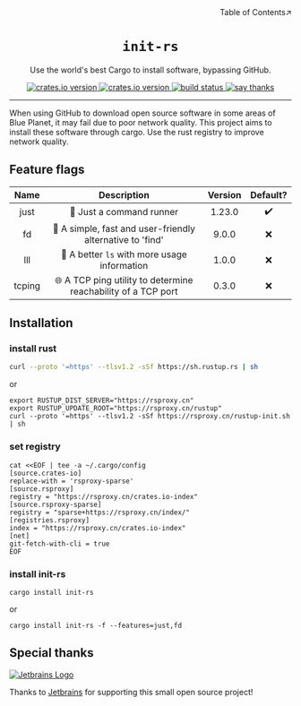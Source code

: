 <div align=right>Table of Contents↗️</div>

<h1 align=center><code>init-rs</code></h1>

<p align=center>Use the world's best Cargo to install software, bypassing GitHub.</p>

<div align=center>
  <a href="https://crates.io/crates/init-rs">
    <img src="https://img.shields.io/crates/v/init-rs.svg" alt="crates.io version">
  </a>
  <a href="https://crates.io/crates/init-rs">
    <img src="https://img.shields.io/github/repo-size/lvillis/init-rs?style=flat-square&color=328657" alt="crates.io version">
  </a>
  <a href="https://github.com/lvillis/init-rs/actions">
    <img src="https://github.com/lvillis/init-rs/actions/workflows/ci.yaml/badge.svg" alt="build status">
  </a>
  <a href="mailto:lvillis@outlook.com?subject=Thanks%20for%20init-rs!">
    <img src="https://img.shields.io/badge/Say%20Thanks-!-1EAEDB.svg" alt="say thanks">
  </a>
</div>


---

When using GitHub to download open source software in some areas of Blue Planet, it may fail due to poor network
quality.
This project aims to install these software through cargo. Use the rust registry to improve network quality.

## Feature flags

|  Name  |                          Description                          | Version | Default? |
|:------:|:-------------------------------------------------------------:|:-------:|:--------:|
|  just  |                   🤖 Just a command runner                    | 1.23.0  |    ✔️    |
|   fd   |   📂 A simple, fast and user-friendly alternative to 'find'   |  9.0.0  |    ❌     |
|  lll   |         📜 A better `ls` with more usage information          |  1.0.0  |    ❌     |
| tcping | 🌐 A TCP ping utility to determine reachability of a TCP port |  0.3.0  |    ❌     |

## Installation

### install rust

```bash
curl --proto '=https' --tlsv1.2 -sSf https://sh.rustup.rs | sh
```

or

```shell
export RUSTUP_DIST_SERVER="https://rsproxy.cn"
export RUSTUP_UPDATE_ROOT="https://rsproxy.cn/rustup"
curl --proto '=https' --tlsv1.2 -sSf https://rsproxy.cn/rustup-init.sh | sh
```

### set registry

```shell
cat <<EOF | tee -a ~/.cargo/config
[source.crates-io]
replace-with = 'rsproxy-sparse'
[source.rsproxy]
registry = "https://rsproxy.cn/crates.io-index"
[source.rsproxy-sparse]
registry = "sparse+https://rsproxy.cn/index/"
[registries.rsproxy]
index = "https://rsproxy.cn/crates.io-index"
[net]
git-fetch-with-cli = true
EOF
```

### install init-rs

```shell
cargo install init-rs
```

or

```shell
cargo install init-rs -f --features=just,fd
```

## Special thanks

[![Jetbrains Logo](https://krwu.github.io/img/jetbrains.svg)](https://www.jetbrains.com/?from=init-rs)

Thanks to [Jetbrains](https://www.jetbrains.com/?from=init-rs) for supporting this small open source project!